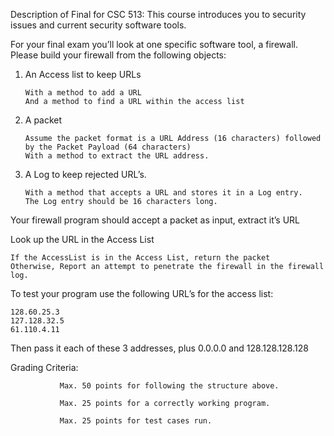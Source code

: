 Description of Final for CSC 513:
This course introduces you to security issues and current security software tools.

For your final exam you’ll look at one specific software tool, a firewall.  Please build your firewall from the following objects:

 1. An Access list to keep URLs
 
        With a method to add a URL
        And a method to find a URL within the access list

 2. A packet
 
        Assume the packet format is a URL Address (16 characters) followed by the Packet Payload (64 characters)
        With a method to extract the URL address.

 3. A Log to keep rejected URL’s.
 
        With a method that accepts a URL and stores it in a Log entry.
        The Log entry should be 16 characters long.
 

Your firewall program should accept a packet as input, extract it’s URL

Look up the URL in the Access List

    If the AccessList is in the Access List, return the packet
    Otherwise, Report an attempt to penetrate the firewall in the firewall log.

 

To test your program use the following URL’s for the access list:

    128.60.25.3
    127.128.32.5
    61.110.4.11

Then pass it each of these 3 addresses, plus 0.0.0.0 and 128.128.128.128

 

Grading Criteria:

               Max. 50 points for following the structure above.

               Max. 25 points for a correctly working program.

               Max. 25 points for test cases run.